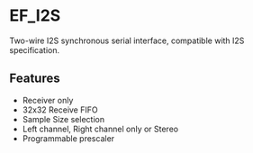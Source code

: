 # EF_I2S
Two-wire I2S synchronous serial interface, compatible with I2S specification.

## Features
- Receiver only
- 32x32 Receive FIFO
- Sample Size selection
- Left channel, Right channel only or Stereo
- Programmable prescaler


